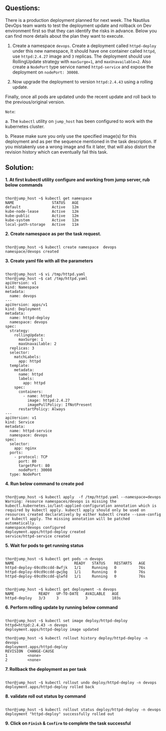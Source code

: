 

## Questions:

There is a production deployment planned for next week. The Nautilus DevOps team wants to test the deployment update and rollback on Dev environment first so that they can identify the risks in advance. Below you can find more details about the plan they want to execute.



1. Create a namespace `devops`. Create a deployment called `httpd-deploy` under this new namespace, It should have one container called `httpd`, use `httpd:2.4.27` image and `3` replicas. The deployment should use RollingUpdate strategy with `maxSurge=1`, and `maxUnavailable=2`. Also create a `NodePort` type service named `httpd-service` and expose the deployment on `nodePort: 30008`.


2. Now upgrade the deployment to version `httpd:2.4.43` using a rolling update.


Finally, once all pods are updated undo the recent update and roll back to the previous/original version.


`Note`:

a. The `kubectl` utility on `jump_host` has been configured to work with the kubernetes cluster.


b. Please make sure you only use the specified image(s) for this deployment and as per the sequence mentioned in the task description. If you mistakenly use a wrong image and fix it later, that will also distort the revision history which can eventually fail this task.


## Solution:  

**1. At first  kubectl  utility configure and working from jump server, rub below commands**

```

thor@jump_host ~$ kubectl get namespace
NAME                 STATUS   AGE
default              Active   12m
kube-node-lease      Active   12m
kube-public          Active   12m
kube-system          Active   12m
local-path-storage   Active   11m
```

**2.  Create namespace as per the task request.**

```

thor@jump_host ~$ kubectl create namespace  devops
namespace/devops created
```

**3.  Create yaml  file with all the parameters**

```

thor@jump_host ~$ vi /tmp/httpd.yaml
thor@jump_host ~$ cat /tmp/httpd.yaml
apiVersion: v1
kind: Namespace
metadata:
  name: devops
---
apiVersion: apps/v1
kind: Deployment
metadata:
  name: httpd-deploy
  namespace: devops
spec:
  strategy:
    rollingUpdate:
      maxSurge: 1
      maxUnavailable: 2
  replicas: 3
  selector:
    matchLabels:
      app: httpd
  template:
    metadata:
      name: httpd
      labels:
        app: httpd
    spec:
      containers:
        - name: httpd
          image: httpd:2.4.27
          imagePullPolicy: IfNotPresent
      restartPolicy: Always
---
apiVersion: v1
kind: Service
metadata:
  name: httpd-service
  namespace: devops
spec:
  selector:
    app: nginx
  ports:
    - protocol: TCP
      port: 80
      targetPort: 80
      nodePort: 30008
  type: NodePort
```

**4.  Run below command to create pod**

```

thor@jump_host ~$ kubectl apply  -f /tmp/httpd.yaml --namespace=devops
Warning: resource namespaces/devops is missing the kubectl.kubernetes.io/last-applied-configuration annotation which is required by kubectl apply. kubectl apply should only be used on resources created declaratively by either kubectl create --save-config or kubectl apply. The missing annotation will be patched automatically.
namespace/devops configured
deployment.apps/httpd-deploy created
service/httpd-service created
```

**5.  Wait for  pods to get running status**

```

thor@jump_host ~$ kubectl get pods -n devops
NAME                           READY   STATUS    RESTARTS   AGE
httpd-deploy-69cd9ccdd-8wfjk   1/1     Running   0          76s
httpd-deploy-69cd9ccdd-gwjbg   1/1     Running   0          76s
httpd-deploy-69cd9ccdd-qlwfd   1/1     Running   0          76s


thor@jump_host ~$ kubectl get deployment -n devops
NAME           READY   UP-TO-DATE   AVAILABLE   AGE
httpd-deploy   3/3     3            3           103s
```

**6.  Perform  rolling update by running below command**

```

thor@jump_host ~$ kubectl set image deploy/httpd-deploy httpd=httpd:2.4.43 -n devops
deployment.apps/httpd-deploy image updated

thor@jump_host ~$ kubectl rollout history deploy/httpd-deploy -n devops
deployment.apps/httpd-deploy 
REVISION  CHANGE-CAUSE
1         <none>
2         <none>
```

**7.  Rollback the deployment as per task**

```

thor@jump_host ~$ kubectl rollout undo deploy/httpd-deploy -n devops
deployment.apps/httpd-deploy rolled back
```

**8.  validate roll out status by command**

```

thor@jump_host ~$ kubectl rollout status deploy/httpd-deploy -n devops
deployment "httpd-deploy" successfully rolled out
```

**9.  Click on `Finish` & `Confirm` to complete the task successful**